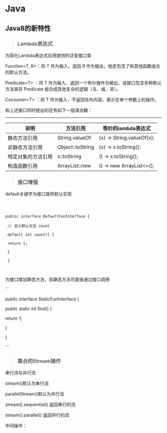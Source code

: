 # Java

## Java8的新特性

> ### Lambda表达式

为简化Lambda表达式应用提供的泛型接口类

Function&lt;T, R&gt;：将 T 作为输入，返回 R 作为输出，他还包含了和其他函数组合的默认方法。

Predicate&lt;T&gt; ：将 T 作为输入，返回一个布尔值作为输出，该接口包含多种默认方法来将 Predicate 组合成其他复杂的逻辑（与、或、非）。

Consumer&lt;T&gt; ：将 T 作为输入，不返回任何内容，表示在单个参数上的操作。

和上述接口同时提出的还有如下一组语法糖：

---

| 说明 | 方法引用 | 等价的lambda表达式 |
| --- | --- | --- |
| 静态方法引用 | String.valueOf | \(x\) -&gt; String.valueOf\(x\); |
| 非静态方法引用 | Object::toString | (x) -> x.toString(); |
| 特定对象的方法引用 | x::toString | () -> x.toString(); |
| 构造函数引用 | ArrayList::new | () -> new ArrayList<>(); |

> ### 接口增强

default关键字为接口提供默认实现

```



public interface DefaultFunInterface {

 // 定义默认方法 count

 default int count() {

 return 1;

 }

 }



```

为接口增加静态方法，该静态方法可直接通过接口调用

\`\`\`

public interface StaticFunInterface {

public static int find\(\) {

return 1;

}

}

\`\`\`

> ### 集合的Stream操作

串行流与并行流

stream\(\)默认为串行流

parallelStream\(\)默认为并行流

stream\(\).sequential\(\) 返回串行的流

stream\(\).parallel\(\) 返回并行的流

中间操作：

